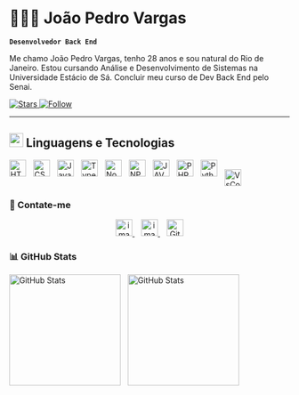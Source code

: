 # 👨🏽‍💻 João Pedro Vargas

**`Desenvolvedor Back End`**

Me chamo João Pedro Vargas, tenho 28 anos e sou natural do Rio de Janeiro. Estou cursando Análise e Desenvolvimento de Sistemas na Universidade Estácio de Sá. Concluir meu curso de Dev Back End pelo Senai.

<p align="left">
    <a href="https://github.com/JoaoPVargas00?tab=repositories">
    <img 
        alt="Stars" 
        title="Stars" 
        src="https://custom-icon-badges.demolab.com/github/stars/JoaoPVargas00?color=55960c&style=for-the-badge&labelColor=488207&logo=star&label=Estrelas"
    />
    </a>
    <a href="https://github.com/JoaoPVargas00?tab=followers">
    <img 
        alt="Follow" 
         title="Me siga no GitHub" 
        src="https://custom-icon-badges.demolab.com/github/followers/JoaoPVargas00?color=236ad3&labelColor=1155ba&style=for-the-badge&logo=github&label=Seguidores&logoColor=white"
        />
    </a>
   

---


## <img src="https://media2.giphy.com/media/QssGEmpkyEOhBCb7e1/giphy.gif" width="25"> Linguagens e Tecnologias

<img 
    align="left" 
    alt="HTML5"
    title="HTML5" 
    width="30px" 
    style="padding-right: 10px;" 
    src="https://cdn.jsdelivr.net/gh/devicons/devicon@latest/icons/html5/html5-original.svg" 
/>
&nbsp;&nbsp;
<img 
    align="left" 
    alt="CSS3" 
    title="CSS3"
    width="30px" 
    style="padding-right: 10px;" 
    src="https://cdn.jsdelivr.net/gh/devicons/devicon@latest/icons/css3/css3-original.svg" 
/>
&nbsp;&nbsp;
<img 
    align="left" 
    alt="JavaScript" 
    title="JavaScript"
    width="30px" 
    style="padding-right: 10px;" 
    src="https://cdn.jsdelivr.net/gh/devicons/devicon@latest/icons/javascript/javascript-original.svg" 
/>
&nbsp;&nbsp;
<img 
    align="left" 
    alt="TypeScript"
    title="TypeScript" 
    width="30px" 
    style="padding-right: 10px;" 
    src="https://cdn.jsdelivr.net/gh/devicons/devicon@latest/icons/typescript/typescript-original.svg" 
/>
&nbsp;&nbsp;
<img 
    align="left" 
    alt="Node.js" 
    title="Node.js"
    width="30px" 
    style="padding-right: 10px;" 
    src="https://cdn.jsdelivr.net/gh/devicons/devicon@latest/icons/nodejs/nodejs-plain-wordmark.svg"
/>
&nbsp;&nbsp;
<img 
    align="left" 
    alt="NPM"
    title="NPM" 
    width="30px" 
    style="padding-right: 10px;" 
    src="https://cdn.jsdelivr.net/gh/devicons/devicon@latest/icons/npm/npm-original-wordmark.svg" 
/>
&nbsp;&nbsp;
<img 
    align="left" 
    alt="JAVA" 
    title="JAVA"
    width="30px" 
    style="padding-right: 10px;" 
    src="https://cdn.jsdelivr.net/gh/devicons/devicon@latest/icons/java/java-original-wordmark.svg"
/>
&nbsp;&nbsp;
<img 
    align="left" 
    alt="PHP" 
    title="PHP"
    width="30px" 
    style="padding-right: 10px;" 
    src="https://cdn.jsdelivr.net/gh/devicons/devicon@latest/icons/php/php-original.svg" 
/>
&nbsp;&nbsp;
<img 
    align="left" 
    alt="Python" 
    title="Python"
    width="30px" 
    style="padding-right: 10px;" 
    src="https://cdn.jsdelivr.net/gh/devicons/devicon@latest/icons/python/python-original.svg" 
/>
<img 
    align="left" 
    alt="VsCode"
    title="VsCode" 
    width="30px" 
    style="padding-right: 10px;" 
    src="https://github.com/user-attachments/assets/11b89fb5-8a92-486a-b3e1-ffa9b75107c9"
/>
&nbsp;&nbsp;

<br/>

### 📩 Contate-me 

<p align="center">
  <a href="www.linkedin.com/in/joaop-vargas/" target="_blank" 
  title="LinkedIn">
<img height="30" alt="image" src="https://github.com/user-attachments/assets/e6e0a3aa-9719-42d8-bf97-79909591917f" />

  </a>
  &nbsp;&nbsp;
  <a href="mailto:joaopsvargas@hotmail.com" target="_blank" 
  title="Gmail">
<img height="30" alt="image" src="https://github.com/user-attachments/assets/c7785e49-e67a-49f8-9a07-f4e20a5db2e6" />

  </a>
  &nbsp;&nbsp;
  <a href="https://github.com/JoaoPVargas00" target="_blank" title="GitHub">
    <img src="https://skillicons.dev/icons?i=github" height="30px" alt="GitHub"/>
  </a>
</p>

### 📊 GitHub Stats

<p>
  <img 
    align="left" 
    alt="GitHub Stats" 
    height="200" 
    style="padding-right: 10px;" 
    src="https://github-readme-stats.vercel.app/api?username=Joaopvargas00&show_icons=true&theme=tokyonight&include_all_commits=true&locale=pt-br" 
  />

<img 
      align="left" 
      alt="GitHub Stats" 
      height="200" 
      src="https://github-readme-stats.vercel.app/api/top-langs/?username=Joaopvargas00&theme=tokyonight&layout=compact&custom_title=Tecnologias&langs_count=9" 
  />

</p>
